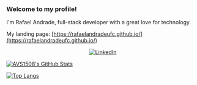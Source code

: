 ### Welcome to my profile!

I'm Rafael Andrade, full-stack developer with a great love for technology.

My landing page: [https://rafaelandradeufc.github.io/](https://rafaelandradeufc.github.io/)


<p align="center">  
 <a href="https://www.linkedin.com/in/rafaelandradeufc/"><img alt="LinkedIn" src="https://img.shields.io/badge/LinkedIn-Rafael%20Andrade-blue?logo=linkedin?logo=linkedin"></a>
</p>

[![AVS1508's GitHub Stats](https://github-readme-stats.vercel.app/api/?username=rafaelandradeufc&count_private=true&show_icons=true&include_all_commits=true?theme=vue)](https://github.com/rafaelandradeufc)

[![Top Langs](https://github-readme-stats.vercel.app/api/top-langs/?username=rafaelandradeufc&count_private=true&show_icons=true?theme=vue)](https://github.com/rafaelandradeufc)

